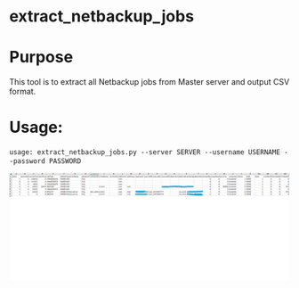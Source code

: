 # extract_netbackup_jobs

# Purpose
This tool is to extract all Netbackup jobs from Master server and output CSV format.


# Usage:
```
usage: extract_netbackup_jobs.py --server SERVER --username USERNAME --password PASSWORD
```

![图片](output.png)
